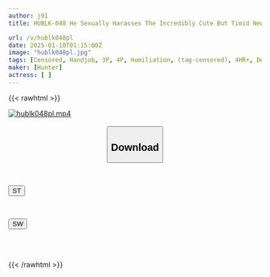 ```yaml
---
author: j91
title: HUBLK-048 He Sexually Harasses The Incredibly Cute But Timid New Female AD By Pretending That This Is Common Sense On An AV Set, And Screws Her Both In The Office And On Set!

url: /v/hublk048pl
date: 2025-01-10T01:15:00Z
image: "hublk048pl.jpg"
tags: [Censored, Handjob, 3P, 4P, Humiliation, (tag-censored), 4HR+, Deep Throating	]
maker: [Hunter]
actress: [ ]
---
```



{{< rawhtml >}}

<div class="video" data-videoid="RWKpp8Wrbxi03Q">
    <a href="javascript:;">
        <img src="/v/hublk048pl/hublk048pl.jpg" width="WIDTH" height="HEIGHT" alt="hublk048pl.mp4" loading="lazy">
    </a>
</div>

<script type="text/javascript" src="https://j91.asia/asset/on-demand-st.js"></script>

<br>
  <link rel="stylesheet" href="https://j91.asia/asset/bs5.css">
  
  <center>
  <button class="btn btn-primary" type="button" data-bs-toggle="collapse" data-bs-target=".multi-collapse" aria-expanded="false" aria-controls="multiCollapseExample1 multiCollapseExample2"><h2>Download</h2></button></center>
</p>
<div class="row">
  <div class="col">
    <div class="collapse multi-collapse" id="multiCollapseExample1">
      <div class="card card-body">
	      	      <br>
<div class="buttons">  
<p><a href="/v/hublk048pl/st.html" target="_blank"><button class="btn-hover color-3"><i class="fa fa-download"></i> ST</button></a></p></div>
    </div>
  </div>
</div>
  <div class="col">
    <div class="collapse multi-collapse" id="multiCollapseExample2">
      <div class="card card-body">
	      <br>
<div class="buttons">
<p><a href="/v/hublk048pl/sw.html" target="_blank"><button class="btn-hover color-2"><i class="fa fa-download"></i> SW</button></a></p></div>
<br><br>
      </div>
    </div>
  </div>
</div>

{{< /rawhtml >}}